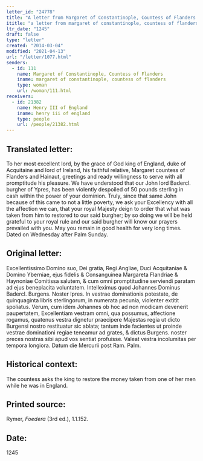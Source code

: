 ```yaml
---
letter_id: "24778"
title: "A letter from Margaret of Constantinople, Countess of Flanders (1245)"
ititle: "a letter from margaret of constantinople, countess of flanders (1245)"
ltr_date: "1245"
draft: false
type: "letter"
created: "2014-03-04"
modified: "2021-04-13"
url: "/letter/1077.html"
senders:
  - id: 111
    name: Margaret of Constantinople, Countess of Flanders
    iname: margaret of constantinople, countess of flanders
    type: woman
    url: /woman/111.html
receivers:
  - id: 21382
    name: Henry III of England
    iname: henry iii of england
    type: people
    url: /people/21382.html
---
```

<h2> Translated letter:</h2>To her most excellent lord, by the grace of God king of England, duke of Acquitaine and lord of Ireland, his faithful relative,  Margaret  countess of Flanders and Hainaut, greetings and ready willingness to serve with all promptitude his pleasure.
We have understood that our John lord Badercl. burgher of Ypres, has been violently despoiled of 50 pounds sterling in cash within the power of your dominion.
Truly, since that same John because of this came to not a little poverty, we ask your Excellency with all the affection we can, that your royal Majesty deign to order that what was taken from him to restored to our said burgher;  by so doing we will be held grateful to your royal rule and our said burgher will know our prayers prevailed with you.
May you remain in good health for very long times.
Dated on Wednesday after Palm Sunday.
<h2 class="mt-4"> Original letter:</h2>Excellentissimo Domino suo, Dei gratia, Regi Angliae, Duci Acquitaniae & Domino Yberniae, ejus fidelis & Consanguinea Margareta Flandriae & Haynoniae Comitissa salutem, & cum omni promptitudine serviendi paratam ad ejus beneplacita voluntatem.
Intelleximus quod Johannes Dominus Badercl. Burgens. Noster Ipres. In vestrae dominationis potestate, de quinquaginta libris sterlingorum, in numerata pecunia, violenter extitit spoliatus.
Verum, cum idem Johannes ob hoc ad non modicam devenerit paupertatem, Excellentiam vestram omni, qua possumus, affectione rogamus, quatenus vestra dignetur praecipere Majestas regia ut dicto Burgensi nostro restituatur sic ablata; tantum inde facientes ut proinde vestrae dominationi regiae teneamur ad grates, & dictus Burgens. noster preces nostras sibi apud vos sentiat profuisse.
Valeat vestra incolumitas per tempora longiora.
Datum die Mercurii post Ram. Palm.
<h2 class="mt-4"> Historical context:</h2>The countess asks the king to restore the money taken from one of her men while he was in England.
<h2 class="mt-4"> Printed source:</h2><p>Rymer, <em>Foedera</em> (3rd ed.), 1.1.152.</p><h2 class="mt-4"> Date:</h2>1245